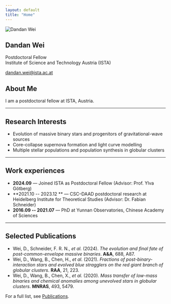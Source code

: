 ```yaml
---
layout: default
title: "Home"
---
```


<div class="container">

<div class="left-panel">
  <img src="/assets/images/me.jpg" alt="Dandan Wei" class="profile-pic">
  <h2>Dandan Wei</h2>
  <p>Postdoctoral Fellow<br>Institute of Science and Technology Austria (ISTA)</p>
  <p><a href="mailto:dandan.wei@ista.ac.at">dandan.wei@ista.ac.at</a></p>
</div>

<div class="right-panel">

## About Me

I am a postdoctoral fellow at ISTA, Austria.

---

## Research Interests

- Evolution of massive binary stars and progenitors of gravitational-wave sources  
- Core-collapse supernova formation and light curve modelling  
- Multiple stellar populations and population synthesis in globular clusters  

---

## Work experiences

- **2024.09** — Joined ISTA as Postdoctoral Fellow (Advisor: Prof. Ylva Götberg)  
- **2021.10 -- 2023.12 ** — CSC–DAAD postdoctoral research at Heidelberg Institute for Theoretical Studies (Advisor: Dr. Fabian Schneider)  
- **2016.09 -- 2021.07** — PhD at Yunnan Observatories, Chinese Academy of Sciences  

---

## Selected Publications

- Wei, D., Schneider, F. R. N., *et al.* (2024). *The evolution and final fate of post-common-envelope massive binaries*. **A&A**, 688, A87.  
- Wei, D., Wang, B., Chen, H., *et al.* (2021). *Fractions of post-binary-interaction stars and evolved blue stragglers on the red giant branch of globular clusters*. **RAA**, 21, 223.  
- Wei, D., Wang, B., Chen, X., *et al.* (2020). *Mass transfer of low-mass binaries and chemical anomalies among unevolved stars in globular clusters*. **MNRAS**, 493, 5479.  

For a full list, see [Publications](publications.md).

</div>
</div>

